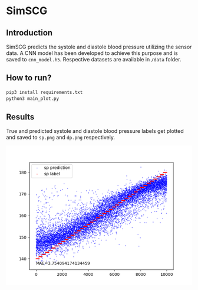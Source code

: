SimSCG
================

## Introduction
SimSCG predicts the systole and diastole blood pressure utilizing the sensor data. A CNN model has been developed to achieve this purpose and is saved to `cnn_model.h5`. Respective datasets are available in `/data` folder.

## How to run?
```sh
pip3 install requirements.txt
python3 main_plot.py
```

## Results
True and predicted systole and diastole blood pressure labels get plotted and saved to `sp.png` and `dp.png` respectively.

![sp.png](sp.png)